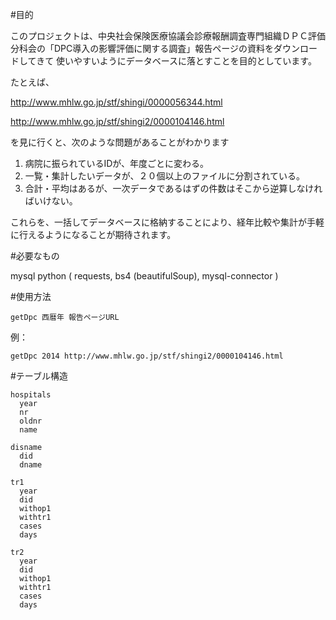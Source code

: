 #目的

このプロジェクトは、中央社会保険医療協議会診療報酬調査専門組織ＤＰＣ評価分科会の「DPC導入の影響評価に関する調査」報告ページの資料をダウンロードしてきて
使いやすいようにデータベースに落とすことを目的としています。

たとえば、

http://www.mhlw.go.jp/stf/shingi/0000056344.html

http://www.mhlw.go.jp/stf/shingi2/0000104146.html

を見に行くと、次のような問題があることがわかります

1. 病院に振られているIDが、年度ごとに変わる。
1. 一覧・集計したいデータが、２０個以上のファイルに分割されている。
1. 合計・平均はあるが、一次データであるはずの件数はそこから逆算しなければいけない。

これらを、一括してデータベースに格納することにより、経年比較や集計が手軽に行えるようになることが期待されます。

#必要なもの

mysql
python ( requests, bs4 (beautifulSoup), mysql-connector )

#使用方法

~~~
getDpc 西暦年 報告ページURL
~~~

例：
~~~
getDpc 2014 http://www.mhlw.go.jp/stf/shingi2/0000104146.html
~~~

#テーブル構造

~~~
hospitals
  year
  nr
  oldnr
  name

disname
  did
  dname

tr1
  year
  did
  withop1
  withtr1
  cases
  days
  
tr2
  year
  did
  withop1
  withtr1
  cases
  days
~~~

